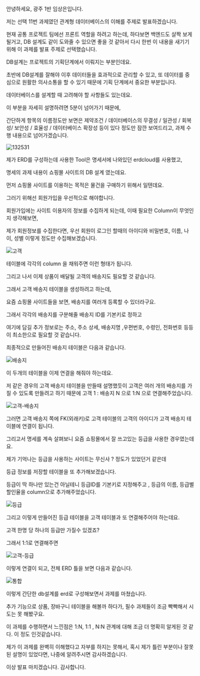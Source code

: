 안녕하세요, 광주 1반 임상은입니다.

저는 선택 11번 과제였던 관계형 데이터베이스의 이해를 주제로 발표하겠습니다.

현재 공통 프로젝트 팀에선 프론트 역할을 하려고 하는데, 하다보면 백엔드도 살짝 보게 될거고, DB 설계도 같이 도와줄 수 있으면 좋을 것 같아서 다시 한번 이 내용을 새기기 위해 이 과제를 발표 주제로 선택했습니다.



DB설계는 프로젝트의 기획단계에서 이뤄지는 부분인데요.

초반에 DB설계를 잘해야 이후 데이터들을 효과적으로 관리할 수 있고, 또 데이터를 중심으로 원활한 의사소통을 할 수 있기 때문에 기획 단계에서 중요한 부분입니다.



데이터베이스를 설계할 때 고려해야 할 사항들도 있는데요.

이 부분을 자세히 설명하려면 5분이 넘어가기 때문에,

간단하게 항목의 이름정도만 보면은 제약조건 / 데이터베이스의 무결성 / 일관성 / 회복성/ 보안성 / 효율성 / 데이터베이스 확장성 등이 있다 정도만 잠깐 보여드리고, 과제 수행 내용으로 넘어가겠습니다.

![132531](C:\Users\sang9\Desktop\132531.JPG)



제가 ERD를 구성하는데 사용한 Tool은 명세서에 나와있던 erdcloud를 사용했고,

명세의 과제 내용이 쇼핑몰 사이트의 DB 설계 였는데요.

먼저 쇼핑몰 사이트를 이용하는 목적은 물건을 구매하기 위해서 일텐데요.

그러기 위해선 회원가입을 우선적으로 해야합니다.

회원가입에는 사이트 이용자의 정보를 수집하게 되는데, 이때 필요한 Column이 무엇인지 생각해보면,

제가 회원정보를 수집한다면, 우선 회원이 로그인 할때의 아이디와 비밀번호, 이름, 나이, 성별 이렇게 정도만 수집해보겠습니다.  

![고객](C:\Users\sang9\Desktop\고객.JPG)

테이블에 각각의 column 을 채워주면 이런 형태가 됩니다.



그리고 나서 이제 상품이 배달될 고객의 배송지도 필요할 것 같습니다.

그래서 고객 배송지 테이블을 생성하려고 하는데, 

요즘 쇼핑몰 사이트들을 보면, 배송지를 여러개 등록할 수 있더라구요.

그래서 각각의 배송지를 구분해줄 배송지 ID를 기본키로 정하고

여기에 담길 추가 정보로는 주소, 주소 상세, 배송지명 ,우편번호, 수령인, 전화번호 등등이 최소한으로 필요할 것 같습니다.

최종적으로 만들어진 배송지 테이블은 다음과 같습니다.

![배송지](C:\Users\sang9\Desktop\배송지.JPG)

이  두개의 테이블을 이제 연결을 해줘야 하는데요.

저 같은 경우의 고객 배송지 테이블을 만들때 설명했듯이 고객은 여러 개의 배송지를 가질 수 있도록 만들려고 하기 때문에 고객 1 : 배송지 N 으로  1:N 으로 연결해주었습니다.

![고객-배송지](C:\Users\sang9\Desktop\고객-배송지.JPG)

그러면 고객 배송지 쪽에 FK(외래키)로 고객 테이블의 고객의 아이디가 고객 배송지 테이블에 연결이 됩니다.



그리고서 명세를 계속 살펴보니 요즘 쇼핑몰에서 잘 쓰고있는 등급을 사용한 경우였는데요.

제가 기억나는 등급을 사용하는 사이트는 무신사 ? 정도가 있었던거 같은데 

등급 정보를 저장할 테이블을 또 추가해보겠습니다.

등급이 딱 하나만 있는건 아닐테니 등급ID를 기본키로 지정해주고 , 등급의 이름, 등급별 할인율을 column으로 추가해주었습니다.

![등급](C:\Users\sang9\Desktop\등급.JPG)



그리고 이렇게 만들어진 등급 테이블을 고객 테이블과 또 연결해주어야 하는데요. 

고객 한명 당 하나의 등급만 가질수 있겠죠?

그래서 1:1로 연결해주면

![고객-등급](C:\Users\sang9\Desktop\고객-등급.JPG)

이렇게 연결이 되고, 전체 ERD 틀을 보면 다음과 같습니다. 

![통합](C:\Users\sang9\Desktop\통합.JPG)

이렇게 간단한 db설계를 erd로 구성해보면서 과제를 마쳤습니다.



추가 기능으로 상품, 장바구니 테이블을 해볼까 하다가, 필수 과제들이 조금 빡빡해서 시도는 못 해봤구요.



이 과제를 수행하면서 느낀점은 1:N, 1:1 , N:N 관계에 대해 조금 더 명확히 알게된 것 같다. 이 정도 인것같습니다.

제가 이 과제를 완벽히 이해했다고 자부를 하지는 못해서, 혹시 제가 틀린 부분이나 잘못된 설명이 있었다면, 나중에 알려주시면 감사하겠습니다. 

이상 발표 마치겠습니다. 감사합니다.



 